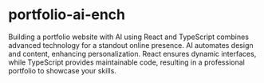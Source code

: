 # portfolio-ai-ench
Building a portfolio website with AI using React and TypeScript combines advanced technology for a standout online presence. AI automates design and content, enhancing personalization. React ensures dynamic interfaces, while TypeScript provides maintainable code, resulting in a professional portfolio to showcase your skills.
